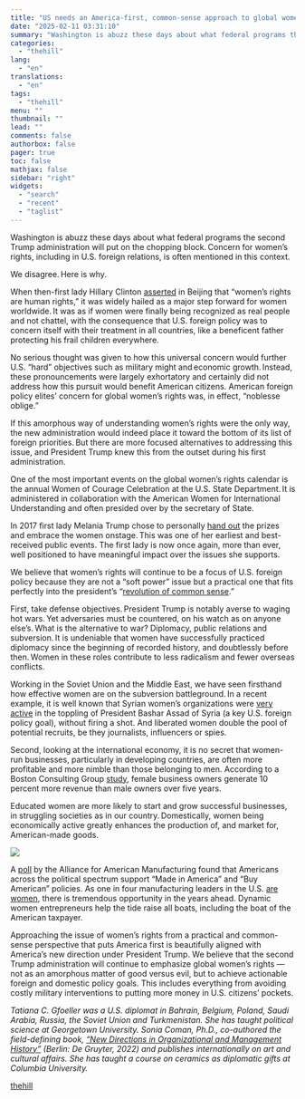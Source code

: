 ```yaml
---
title: "US needs an America-first, common-sense approach to global women’s rights"
date: "2025-02-11 03:31:10"
summary: "Washington is abuzz these days about what federal programs the second Trump administration will put on the chopping block. Concern for women’s rights, including in U.S. foreign relations, is often mentioned in this context. We disagree. Here is why. When then-first lady Hillary Clinton asserted in Beijing that “women’s rights..."
categories:
  - "thehill"
lang:
  - "en"
translations:
  - "en"
tags:
  - "thehill"
menu: ""
thumbnail: ""
lead: ""
comments: false
authorbox: false
pager: true
toc: false
mathjax: false
sidebar: "right"
widgets:
  - "search"
  - "recent"
  - "taglist"
---
```


Washington is abuzz these days about what federal programs the second Trump administration will put on the chopping block. Concern for women’s rights, including in U.S. foreign relations, is often mentioned in this context.

We disagree. Here is why.

When then-first lady Hillary Clinton [asserted](https://www.americanrhetoric.com/speeches/hillaryclintonbeijingspeech.htm) in Beijing that “women’s rights are human rights,” it was widely hailed as a major step forward for women worldwide. It was as if women were finally being recognized as real people and not chattel, with the consequence that U.S. foreign policy was to concern itself with their treatment in all countries, like a beneficent father protecting his frail children everywhere.

No serious thought was given to how this universal concern would further U.S. “hard” objectives such as military might and economic growth. Instead, these pronouncements were largely exhortatory and certainly did not address how this pursuit would benefit American citizens. American foreign policy elites’ concern for global women’s rights was, in effect, “noblesse oblige.”

If this amorphous way of understanding women’s rights were the only way, the new administration would indeed place it toward the bottom of its list of foreign priorities. But there are more focused alternatives to addressing this issue, and President Trump knew this from the outset during his first administration.

One of the most important events on the global women’s rights calendar is the annual Women of Courage Celebration at the U.S. State Department. It is administered in collaboration with the American Women for International Understanding and often presided over by the secretary of State.

In 2017 first lady Melania Trump chose to personally [hand out](https://2017-2021.state.gov/2017-international-women-of-courage-award/) the prizes and embrace the women onstage. This was one of her earliest and best-received public events. The first lady is now once again, more than ever, well positioned to have meaningful impact over the issues she supports.

We believe that women’s rights will continue to be a focus of U.S. foreign policy because they are not a “soft power” issue but a practical one that fits perfectly into the president’s “[revolution of common sense](https://www.voanews.com/a/newly-sworn-in-president-trump-calls-for-revolution-of-common-sense-/7943902.html).”

First, take defense objectives. President Trump is notably averse to waging hot wars. Yet adversaries must be countered, on his watch as on anyone else’s. What is the alternative to war? Diplomacy, public relations and subversion. It is undeniable that women have successfully practiced diplomacy since the beginning of recorded history, and doubtlessly before then. Women in these roles contribute to less radicalism and fewer overseas conflicts.

Working in the Soviet Union and the Middle East, we have seen firsthand how effective women are on the subversion battleground. In a recent example, it is well known that Syrian women’s organizations were [very active](https://www.thepersistent.com/women-syrias-best-hope-for-lasting-peace/) in the toppling of President Bashar Assad of Syria (a key U.S. foreign policy goal), without firing a shot. And liberated women double the pool of potential recruits, be they journalists, influencers or spies.

Second, looking at the international economy, it is no secret that women-run businesses, particularly in developing countries, are often more profitable and more nimble than those belonging to men. According to a Boston Consulting Group [study](https://www.bcg.com/publications/2018/why-women-owned-startups-are-better-bet), female business owners generate 10 percent more revenue than male owners over five years.

Educated women are more likely to start and grow successful businesses, in struggling societies as in our country. Domestically, women being economically active greatly enhances the production of, and market for, American-made goods.


[![](https://thehill.com/wp-content/uploads/sites/2/2023/11/op2.png?w=600)](https://thehill.com/submitting-opinion-content/)

A [poll](https://www.americanmanufacturing.org/research/americans-want-action-to-rebuild-america/) by the Alliance for American Manufacturing found that Americans across the political spectrum support “Made in America” and “Buy American” policies. As one in four manufacturing leaders in the U.S. [are women](https://www.commerce.gov/news/blog/2021/03/making-place-women-manufacturing), there is tremendous opportunity in the years ahead. Dynamic women entrepreneurs help the tide raise all boats, including the boat of the American taxpayer.

Approaching the issue of women’s rights from a practical and common-sense perspective that puts America first is beautifully aligned with America’s new direction under President Trump. We believe that the second Trump administration will continue to emphasize global women’s rights — not as an amorphous matter of good versus evil, but to achieve actionable foreign and domestic policy goals. This includes everything from avoiding costly military interventions to putting more money in U.S. citizens’ pockets.

*Tatiana C. Gfoeller was a U.S. diplomat in Bahrain, Belgium, Poland, Saudi Arabia, Russia, the Soviet Union and Turkmenistan. She has taught political science at Georgetown University. Sonia Coman, Ph.D., co-authored the field-defining book, [“New Directions in Organizational and Management History”](https://www.amazon.com/Directions-Organizational-Management-History-Issn/dp/3110720418) (Berlin: De Gruyter, 2022) and publishes internationally on art and cultural affairs. She has taught a course on ceramics as diplomatic gifts at Columbia University.*

[thehill](https://thehill.com/opinion/5135139-women-rights-us-foreign-policy/)
